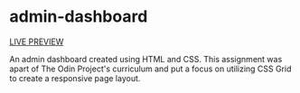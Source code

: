 # admin-dashboard

<a href="https://immonroe.github.io/admin-dashboard/"> LIVE PREVIEW</a>

An admin dashboard created using HTML and CSS. This assignment was apart of The Odin Project's curriculum and put a focus on utilizing CSS Grid to create a responsive page layout.
